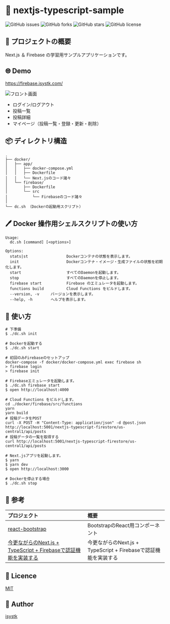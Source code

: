 🌙 nextjs-typescript-sample
====

![GitHub issues](https://img.shields.io/github/issues/isystk/nextjs-typescript-sample)
![GitHub forks](https://img.shields.io/github/forks/isystk/nextjs-typescript-sample)
![GitHub stars](https://img.shields.io/github/stars/isystk/nextjs-typescript-sample)
![GitHub license](https://img.shields.io/github/license/isystk/nextjs-typescript-sample)

## 📗 プロジェクトの概要

Next.js ＆ Firebase の学習用サンプルアプリケーションです。


## 🌐 Demo

https://firebase.isystk.com/

![フロント画面](./front.png "フロント画面")

- ログイン/ログアウト
- 投稿一覧
- 投稿詳細
- マイページ（投稿一覧・登録・更新・削除）



## 📦 ディレクトリ構造

```
.
├── docker/
│   ├── app/
│   │   ├── docker-compose.yml
│   │   ├── Dockerfile
│   │   └── Next.jsのコード諸々
│   └── firebase/
│       ├── Dockerfile
│       └── src
│           └── Firebaseのコード諸々
│
└── dc.sh （Dockerの起動用スクリプト）
```

## 🖊️ Docker 操作用シェルスクリプトの使い方

```
Usage:
  dc.sh [command] [<options>]

Options:
  stats|st                 Dockerコンテナの状態を表示します。
  init                     Dockerコンテナ・イメージ・生成ファイルの状態を初期化します。
  start                    すべてのDaemonを起動します。
  stop                     すべてのDaemonを停止します。
  firebase start           Firebase のエミュレータを起動します。
  functions build          Cloud Functions をビルドします。
  --version, -v     バージョンを表示します。
  --help, -h        ヘルプを表示します。
```


## 💬 使い方

```
# 下準備
$ ./dc.sh init

# Dockerを起動する
$ ./dc.sh start

# 初回のみFirebaseのセットアップ
docker-compose -f docker/docker-compose.yml exec firebase sh
> firebase login
> firebase init

# Firebaseエミュレータを起動します。
$ ./dc.sh firebase start
$ open http://localhost:4000

# Cloud Functions をビルドします。
cd ./docker/firebase/src/functions
yarn
yarn build
# 投稿データをPOST
curl -X POST -H "Content-Type: application/json" -d @post.json http://localhost:5001/nextjs-typescript-firestore/us-central1/api/posts
# 投稿データの一覧を取得する
curl http://localhost:5001/nextjs-typescript-firestore/us-central1/api/posts

# Next.jsアプリを起動します。
$ yarn
$ yarn dev
$ open http://localhost:3000

# Dockerを停止する場合
$ ./dc.sh stop
```

## 🎨 参考

| プロジェクト| 概要|
| :---------------------------------------| :-------------------------------|
| [react-bootstrap](https://react-bootstrap.github.io/components/)| BootstrapのReact用コンポーネント |
| [今更ながらのNext.js + TypeScript + Firebaseで認証機能を実装する](https://zenn.dev/k_logic24/articles/react-auth-with-firebase)| 今更ながらのNext.js + TypeScript + Firebaseで認証機能を実装する |


## 🎫 Licence

[MIT](https://github.com/isystk/nextjs-typescript-sample/blob/master/LICENSE)

## 👀 Author

[isystk](https://github.com/isystk)

